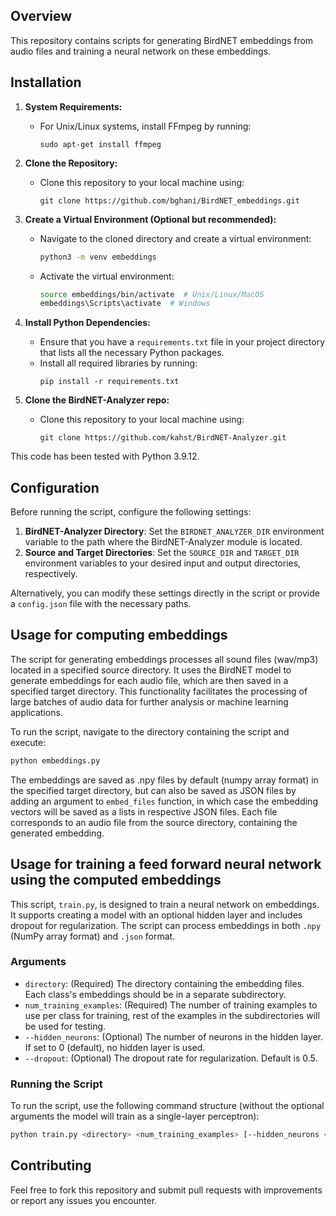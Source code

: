 
## Overview
This repository contains scripts for generating BirdNET embeddings from audio files and training a neural network on these embeddings.


## Installation

1. **System Requirements:**
   - For Unix/Linux systems, install FFmpeg by running:
     ```
     sudo apt-get install ffmpeg
     ```

2. **Clone the Repository:**
   - Clone this repository to your local machine using:
     ```
     git clone https://github.com/bghani/BirdNET_embeddings.git
     ```

3. **Create a Virtual Environment (Optional but recommended):**
   - Navigate to the cloned directory and create a virtual environment:
     ```bash
     python3 -m venv embeddings
     ```
   - Activate the virtual environment:
     ```bash
     source embeddings/bin/activate  # Unix/Linux/MacOS
     embeddings\Scripts\activate  # Windows
     ```

4. **Install Python Dependencies:**
   - Ensure that you have a `requirements.txt` file in your project directory that lists all the necessary Python packages.
   - Install all required libraries by running:
     ```
     pip install -r requirements.txt
     ```

5. **Clone the BirdNET-Analyzer repo:**
   - Clone this repository to your local machine using:
     ```
     git clone https://github.com/kahst/BirdNET-Analyzer.git
     ```

This code has been tested with Python 3.9.12.

## Configuration

Before running the script, configure the following settings:

1. **BirdNET-Analyzer Directory**: Set the `BIRDNET_ANALYZER_DIR` environment variable to the path where the BirdNET-Analyzer module is located.
2. **Source and Target Directories**: Set the `SOURCE_DIR` and `TARGET_DIR` environment variables to your desired input and output directories, respectively.

Alternatively, you can modify these settings directly in the script or provide a `config.json` file with the necessary paths.


## Usage for computing embeddings

The script for generating embeddings processes all sound files (wav/mp3) located in a specified source directory. It uses the BirdNET model to generate embeddings for each audio file, which are then saved in a specified target directory. This functionality facilitates the processing of large batches of audio data for further analysis or machine learning applications.

To run the script, navigate to the directory containing the script and execute:

```bash
python embeddings.py
 ```

The embeddings are saved as .npy files by default (numpy array format) in the specified target directory, but can also be saved as JSON files by adding an argument to `embed_files` function, in which case the embedding vectors will be saved as a lists in respective JSON files. Each file corresponds to an audio file from the source directory, containing the generated embedding.


## Usage for training a feed forward neural network using the computed embeddings

This script, `train.py`, is designed to train a neural network on embeddings. It supports creating a model with an optional hidden layer and includes dropout for regularization. The script can process embeddings in both `.npy` (NumPy array format) and `.json` format. 

### Arguments

- `directory`: (Required) The directory containing the embedding files. Each class's embeddings should be in a separate subdirectory.
- `num_training_examples`: (Required) The number of training examples to use per class for training, rest of the examples in the subdirectories will be used for testing.
- `--hidden_neurons`: (Optional) The number of neurons in the hidden layer. If set to 0 (default), no hidden layer is used.
- `--dropout`: (Optional) The dropout rate for regularization. Default is 0.5.

### Running the Script
To run the script, use the following command structure (without the optional arguments the model will train as a single-layer perceptron):

```bash
python train.py <directory> <num_training_examples> [--hidden_neurons <hidden_neurons>] [--dropout <dropout_rate>]
 ```

## Contributing

Feel free to fork this repository and submit pull requests with improvements or report any issues you encounter.